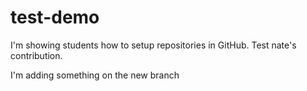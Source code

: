 # test-demo

I'm showing students how to setup repositories in GitHub.  Test nate's contribution.

I'm adding something on the new branch
